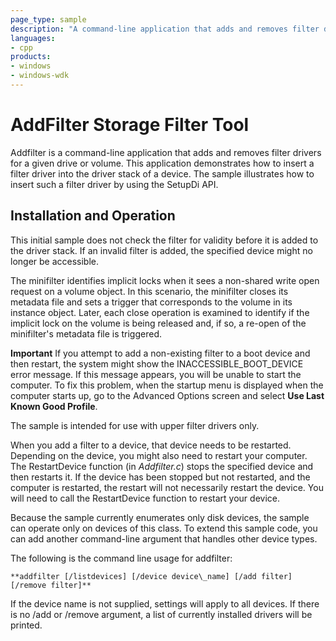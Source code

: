 ```yaml
---
page_type: sample
description: "A command-line application that adds and removes filter drivers for a given drive or volume."
languages:
- cpp
products:
- windows
- windows-wdk
---
```


<!---
    name: AddFilter Storage Filter Tool
    platform: Application
    language: cpp
    category: Storage
    description: A command-line application that adds and removes filter drivers for a given drive or volume.
    samplefwlink: http://go.microsoft.com/fwlink/p/?LinkId=617980
--->

# AddFilter Storage Filter Tool

Addfilter is a command-line application that adds and removes filter drivers for a given drive or volume. This application demonstrates how to insert a filter driver into the driver stack of a device. The sample illustrates how to insert such a filter driver by using the SetupDi API.

## Installation and Operation

This initial sample does not check the filter for validity before it is added to the driver stack. If an invalid filter is added, the specified device might no longer be accessible.

The minifilter identifies implicit locks when it sees a non-shared write open request on a volume object. In this scenario, the minifilter closes its metadata file and sets a trigger that corresponds to the volume in its instance object. Later, each close operation is examined to identify if the implicit lock on the volume is being released and, if so, a re-open of the minifilter's metadata file is triggered.

**Important** If you attempt to add a non-existing filter to a boot device and then restart, the system might show the INACCESSIBLE\_BOOT\_DEVICE error message. If this message appears, you will be unable to start the computer. To fix this problem, when the startup menu is displayed when the computer starts up, go to the Advanced Options screen and select **Use Last Known Good Profile**.

The sample is intended for use with upper filter drivers only.

When you add a filter to a device, that device needs to be restarted. Depending on the device, you might also need to restart your computer. The RestartDevice function (in *Addfilter.c*) stops the specified device and then restarts it. If the device has been stopped but not restarted, and the computer is restarted, the restart will not necessarily restart the device. You will need to call the RestartDevice function to restart your device.

Because the sample currently enumerates only disk devices, the sample can operate only on devices of this class. To extend this sample code, you can add another command-line argument that handles other device types.

The following is the command line usage for addfilter:

    **addfilter [/listdevices] [/device device\_name] [/add filter] [/remove filter]**

If the device name is not supplied, settings will apply to all devices. If there is no /add or /remove argument, a list of currently installed drivers will be printed.